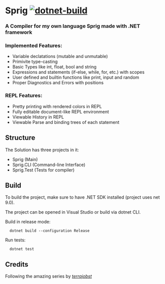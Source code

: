 # Sprig [![dotnet-build](https://github.com/SomeProgInThere/Rubics/actions/workflows/dotnet.yml/badge.svg)](https://github.com/SomeProgInThere/Rubics/actions/workflows/dotnet.yml)

### A Compiler for my own language Sprig made with .NET framework
  
### Implemented Features:
* Variable declatations (mutable and unmutable)
* Primivite type-casting
* Basic Types like int, float, bool and string
* Expressions and statements (if-else, while, for, etc.) with scopes
* User defined and builtin functions like print, input and random
* Proper Diagnostics and Errors with positions
  
### REPL Features:

* Pretty printing with rendered colors in REPL
* Fully editable document-like REPL environment
* Viewable History in REPL
* Viewable Parse and binding trees of each statement

## Structure
The Solution has three projects in it:
* Sprig (Main)
* Sprig.CLI (Command-line Interface)
* Sprig.Test (Tests for compiler)

## Build

To build the project, make sure to have .NET SDK installed (project uses net 9.0). 

The project can be opened in Visual Studio or build via dotnet CLI.

Build in release mode:

      dotnet build --configuration Release

Run tests:

      dotnet test

## Credits
Following the amazing series by [*terrajobst*](https://youtube.com/playlist?list=PLRAdsfhKI4OWNOSfS7EUu5GRAVmze1t2y&si=Uh0fbgiPPq36D50x)
